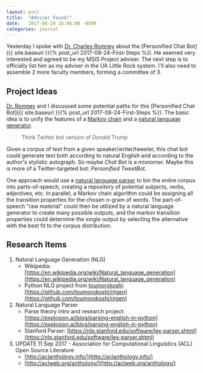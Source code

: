 ```yaml
---
layout: post
title:  "Adviser Found!"
date:   2017-08-29 18:00:00 -0500
categories: journal
---
```


Yesterday I spoke with [Dr. Charles Romney](http://ualr.edu/history/charles-romney/) about the [Personified Chat Bot]({{ site.baseurl }}{% post_url 2017-08-24-First-Steps %}). He seemed very interested and agreed to be my MSIS Project adviser. The next step is to officially list him as my adviser in the UA Little Rock system. I'll also need to assemble 2 more faculty members, forming a committee of 3.

## Project Ideas
[Dr. Romney](http://ualr.edu/history/charles-romney/) and I discussed some potential paths for this [Personified Chat Bot]({{ site.baseurl }}{% post_url 2017-08-24-First-Steps %}). The basic idea is to unify the features of a [Markov chain](https://hackernoon.com/from-what-is-a-markov-model-to-here-is-how-markov-models-work-1ac5f4629b71) and a [natural language generator](https://en.wikipedia.org/wiki/Natural_language_generation).

>Think Twitter bot version of Donald Trump

Given a corpus of text from a given speaker/writer/tweeter, this chat bot could generate text both according to natural English and according to the author's stylistic autograph. So maybe *Chat Bot* is a misnomer. Maybe this is more of a Twitter-targeted bot: *Personified TweetBot*.

One approach would use a [natural language parser](https://explosion.ai/blog/parsing-english-in-python) to bin the entire corpus into parts-of-speech, creating a repository of potential subjects, verbs, adjectives, etc. In parallel, a Markov chain algorithm could be assigning all the transition properties for the chosen n-gram of words. The part-of-speech "raw material" could then be utilized by a natural language generator to create many possible outputs, and the markov transition properties could determine the single output by selecting the alternative with the best fit to the corpus distribution.

## Research Items
1. Natural Language Generation (NLG)
    * Wikipedia: [https://en.wikipedia.org/wiki/Natural_language_generation](https://en.wikipedia.org/wiki/Natural_language_generation)
    * Python NLG project from [toumorokoshi](https://github.com/toumorokoshi): [https://github.com/toumorokoshi/nlgen](https://github.com/toumorokoshi/nlgen)
1. Natural Language Parser
    * Parse theory intro and research project: [https://explosion.ai/blog/parsing-english-in-python](https://explosion.ai/blog/parsing-english-in-python)
    * Stanford Parser: [https://nlp.stanford.edu/software/lex-parser.shtml](https://nlp.stanford.edu/software/lex-parser.shtml)
1. UPDATE 11 Sep 2017 - Association for Computational Linguistics (ACL) Open Source Literature
   * [http://aclanthology.info/](http://aclanthology.info/)
   * [http://aclweb.org/anthology/](http://aclweb.org/anthology/)
